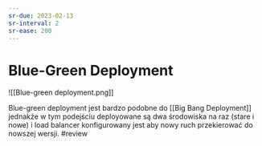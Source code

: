 ```yaml
---
sr-due: 2023-02-13
sr-interval: 2
sr-ease: 200
---
```


# Blue-Green Deployment

![[Blue-green deployment.png]]

Blue-green deployment jest bardzo podobne do [[Big Bang Deployment]] jednakże w tym podejściu deployowane są dwa środowiska na raz (stare i nowe) i load balancer konfigurowany jest aby nowy ruch przekierować do nowszej wersji.
#review 